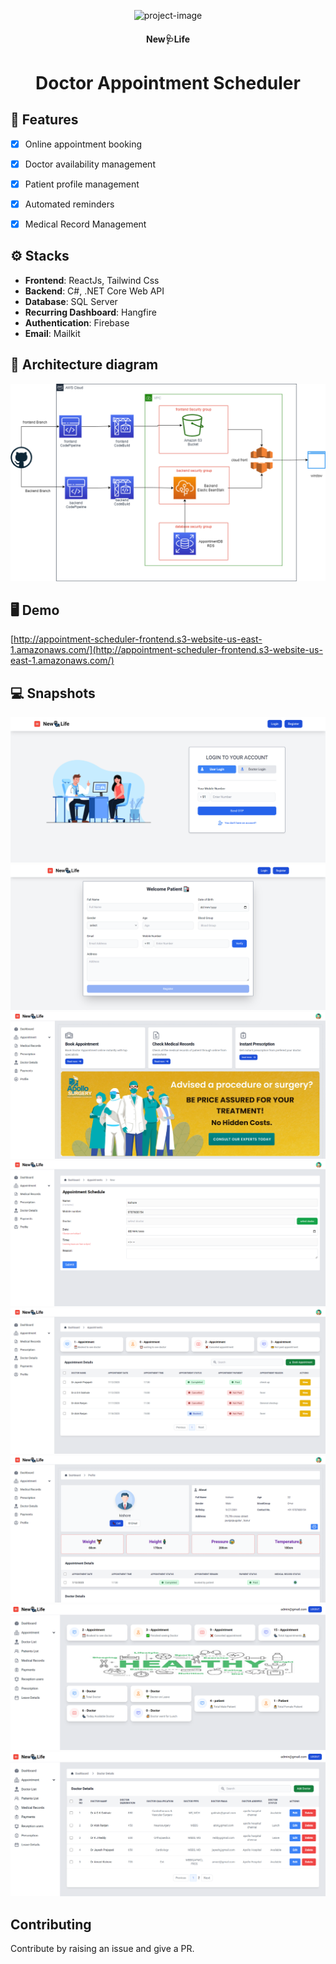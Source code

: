 <p align="center"><img src="https://encrypted-tbn0.gstatic.com/images?q=tbn:ANd9GcSODohjw21WUA-BYeCrcUtGjNQP9ryvD5kRBg&amp;usqp=CAU" alt="project-image" width="80"></p>
<h4 align="center" id="title">New🩺Life</h4>
<h1 align="center" id="title">Doctor Appointment Scheduler</h1>

## 🚀 Features

- [x] Online appointment booking
- [x] Doctor availability management
- [x] Patient profile management
- [x] Automated reminders
- [x] Medical Record Management


## ⚙️ Stacks

- **Frontend**: ReactJs, Tailwind Css
- **Backend**: C#, .NET Core Web API
- **Database**: SQL Server 
- **Recurring Dashboard**: Hangfire
- **Authentication**: Firebase
- **Email**: Mailkit

## 📐 Architecture diagram

<img width="652" alt="image" src="./screenshot/architure.png">

## 🖥 Demo
[http://appointment-scheduler-frontend.s3-website-us-east-1.amazonaws.com/](http://appointment-scheduler-frontend.s3-website-us-east-1.amazonaws.com/)




## 💻 Snapshots

![image](./screenshot/1.PNG)
![image](./screenshot/2.PNG)
![image](./screenshot/3.PNG)
![image](./screenshot/4.PNG)
![image](./screenshot/5.PNG)
![image](./screenshot/6.PNG)
![image](./screenshot/7.PNG)
![image](./screenshot/8.PNG)

## Contributing

Contribute by raising an issue and give a PR.